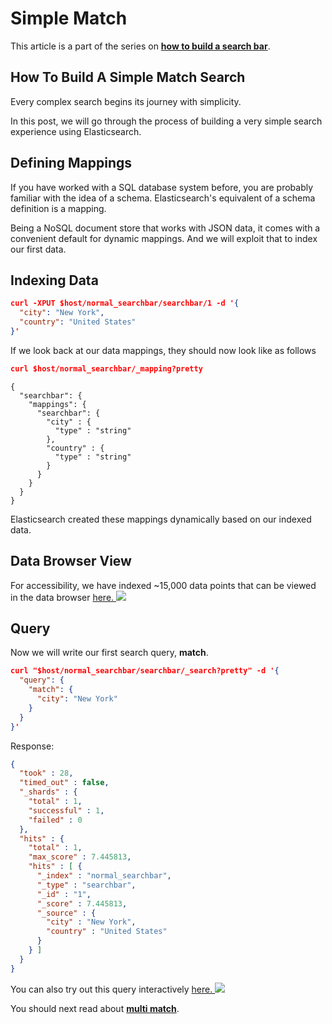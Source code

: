 # Simple Match

This article is a part of the series on [**how to build a search bar**](https://appbaseio.gitbooks.io/esc/content/searchbar/introduction.html).

## How To Build A Simple Match Search

Every complex search begins its journey with simplicity.

In this post, we will go through the process of building a very simple search experience using Elasticsearch.

## Defining Mappings

If you have worked with a SQL database system before, you are probably familiar with the idea of a schema. Elasticsearch's equivalent of a schema definition is a mapping.

Being a NoSQL document store that works with JSON data, it comes with a convenient default for dynamic mappings. And we will exploit that to index our first data.

## Indexing Data

```json
curl -XPUT $host/normal_searchbar/searchbar/1 -d '{
  "city": "New York",
  "country": "United States"
}'
```

If we look back at our data mappings, they should now look like as follows

```json
curl $host/normal_searchbar/_mapping?pretty
```

```
{
  "searchbar": {
    "mappings": {
      "searchbar": {
        "city" : {
          "type" : "string"
        },
        "country" : {
          "type" : "string"
        }
      }
    }
  }
}
```

Elasticsearch created these mappings dynamically based on our indexed data.

## Data Browser View

For accessibility, we have indexed ~15,000 data points that can be viewed in the data browser [here. ![](https://i.imgur.com/gCu8brp.png)](https://opensource.appbase.io/dejavu/live/#?input_state=XQAAAAL0AAAAAAAAAAA9iIqnY-B2BnTZGEQz6wkFsgyst_a6AA7la7xGgo6LTUKOqAQYkqB7OAxLvcDUiuirzEaSLAa-TFXtkzjoOsJZkJb2CAqyGQdl_xWKhi0q67x8xe2oe602Ekig7dDUHeYh578hIUqwMmJllugs_0hDHlOleHqHoP9zKctLto4QdhWjZyUc90ubSfVLXrOys6wYopIedXTh5I36RTdTZjw4JzZy3C0aeADsNEQkUlRdibCWbZSs4A1HcyElGD7k9hj_4H64AA&editable=false)

## Query

Now we will write our first search query, **match**.

```json
curl "$host/normal_searchbar/searchbar/_search?pretty" -d '{
  "query": {
    "match": {
      "city": "New York"
    }
  }
}'
```



Response:
```json
{
  "took" : 28,
  "timed_out" : false,
  "_shards" : {
    "total" : 1,
    "successful" : 1,
    "failed" : 0
  },
  "hits" : {
    "total" : 1,
    "max_score" : 7.445813,
    "hits" : [ {
      "_index" : "normal_searchbar",
      "_type" : "searchbar",
      "_id" : "1",
      "_score" : 7.445813,
      "_source" : {
        "city" : "New York",
        "country" : "United States"
      }
    } ]
  }
}
```
You can also try out this query interactively  [here. ![](https://i.imgur.com/Z4Vt76n.png)](https://opensource.appbase.io/dejavu/live/#?input_state=XQAAAAL0AAAAAAAAAAA9iIqnY-B2BnTZGEQz6wkFsgyst_a6AA7la7xGgo6LTUKOqAQYkqB7OAxLvcDUiuirzEaSLAa-TFXtkzjoOsJZkJb2CAqyGQdl_xWKhi0q67x8xe2oe602Ekig7dDUHeYh578hIUqwMmJllugs_0hDHlOleHqHoP9zKctLto4QdhWjZyUc90ubSfVLXrOys6wYopIedXTh5I36RTdTZjw4JzZy3C0aeADsNEQkUlRdibCWbZSs4A1HcyElGD7k9hj_4H64AA&editable=false)

You should next read about [**multi match**](https://appbaseio.gitbooks.io/esc/content/searchbar/multi-match.html).
